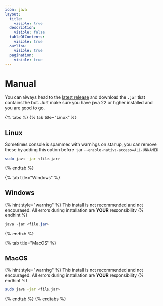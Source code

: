```yaml
---
icon: java
layout:
  title:
    visible: true
  description:
    visible: false
  tableOfContents:
    visible: true
  outline:
    visible: true
  pagination:
    visible: true
---
```


# Manual

You can always head to the [latest release](https://github.com/Vxrpenter/SCPToolsBot/releases) and download the `.jar` that contains the bot. Just make sure you have java 22 or higher installed and you are good to go.

{% tabs %}
{% tab title="Linux" %}
## Linux

Sometimes console is spammed with warnings on startup, you can remove these by adding this option before -jar `--enable-native-access=ALL-UNNAMED`

```sh
sudo java -jar <file.jar>
```
{% endtab %}

{% tab title="Windows" %}
## Windows

{% hint style="warning" %}
This install is not recommended and not encouraged. All errors during installation are **YOUR** responsibility
{% endhint %}

```powershell
java -jar <file.jar>
```
{% endtab %}

{% tab title="MacOS" %}
## MacOS

{% hint style="warning" %}
This install is not recommended and not encouraged. All errors during installation are **YOUR** responsibility
{% endhint %}

```sh
sudo java -jar <file.jar>
```
{% endtab %}
{% endtabs %}
